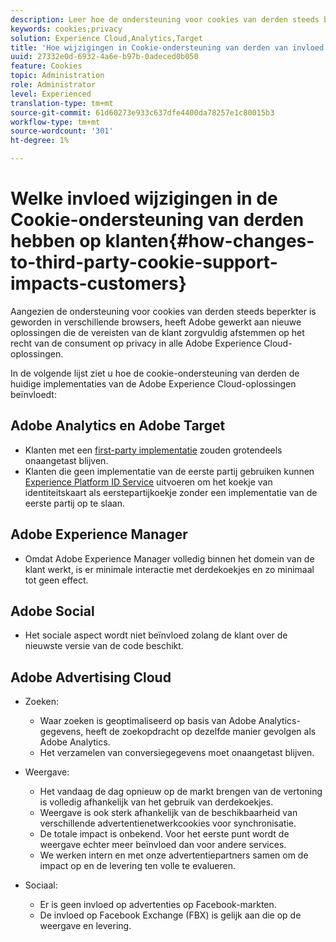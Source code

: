 ```yaml
---
description: Leer hoe de ondersteuning voor cookies van derden steeds beperkter is geworden in browsers.
keywords: cookies;privacy
solution: Experience Cloud,Analytics,Target
title: 'Hoe wijzigingen in Cookie-ondersteuning van derden van invloed zijn op klanten '
uuid: 27332e0d-6932-4a6e-b97b-0adeced0b050
feature: Cookies
topic: Administration
role: Administrator
level: Experienced
translation-type: tm+mt
source-git-commit: 61d60273e933c637dfe4400da78257e1c80015b3
workflow-type: tm+mt
source-wordcount: '301'
ht-degree: 1%

---
```



# Welke invloed wijzigingen in de Cookie-ondersteuning van derden hebben op klanten{#how-changes-to-third-party-cookie-support-impacts-customers}

Aangezien de ondersteuning voor cookies van derden steeds beperkter is geworden in verschillende browsers, heeft Adobe gewerkt aan nieuwe oplossingen die de vereisten van de klant zorgvuldig afstemmen op het recht van de consument op privacy in alle Adobe Experience Cloud-oplossingen.

In de volgende lijst ziet u hoe de cookie-ondersteuning van derden de huidige implementaties van de Adobe Experience Cloud-oplossingen beïnvloedt:

## Adobe Analytics en Adobe Target

* Klanten met een [first-party implementatie](/help/interface/cookies/cookies-first-party.md) zouden grotendeels onaangetast blijven.
* Klanten die geen implementatie van de eerste partij gebruiken kunnen [Experience Platform ID Service](https://docs.adobe.com/content/help/en/id-service/using/implementation/implementation-guides.html) uitvoeren om het koekje van identiteitskaart als eerstepartijkoekje zonder een implementatie van de eerste partij op te slaan.

## Adobe Experience Manager

* Omdat Adobe Experience Manager volledig binnen het domein van de klant werkt, is er minimale interactie met derdekoekjes en zo minimaal tot geen effect.

## Adobe Social

* Het sociale aspect wordt niet beïnvloed zolang de klant over de nieuwste versie van de code beschikt.

## Adobe Advertising Cloud

* Zoeken:

   * Waar zoeken is geoptimaliseerd op basis van Adobe Analytics-gegevens, heeft de zoekopdracht op dezelfde manier gevolgen als Adobe Analytics.
   * Het verzamelen van conversiegegevens moet onaangetast blijven.

* Weergave:

   * Het vandaag de dag opnieuw op de markt brengen van de vertoning is volledig afhankelijk van het gebruik van derdekoekjes.
   * Weergave is ook sterk afhankelijk van de beschikbaarheid van verschillende advertentienetwerkcookies voor synchronisatie.
   * De totale impact is onbekend. Voor het eerste punt wordt de weergave echter meer beïnvloed dan voor andere services.
   * We werken intern en met onze advertentiepartners samen om de impact op en de levering ten volle te evalueren.

* Sociaal:

   * Er is geen invloed op advertenties op Facebook-markten.
   * De invloed op Facebook Exchange (FBX) is gelijk aan die op de weergave en levering.
